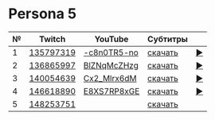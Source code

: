# Persona 5

| № | Twitch | YouTube | Субтитры | |
| --- | --- | --- | --- | --- |
| 1 | [135797319](https://www.twitch.tv/videos/135797319) | [-c8n0TR5-no](https://www.youtube.com/watch?v=-c8n0TR5-no) | [скачать](../chats/v135797319.ass) | [▶](../src/player.html?v=-c8n0TR5-no&s=135797319) |
| 2 | [136865997](https://www.twitch.tv/videos/136865997) | [BlZNqMcZHzg](https://www.youtube.com/watch?v=BlZNqMcZHzg) | [скачать](../chats/v136865997.ass) | [▶](../src/player.html?v=BlZNqMcZHzg&s=136865997) |
| 3 | [140054639](https://www.twitch.tv/videos/140054639) | [Cx2_Mlrx6dM](https://www.youtube.com/watch?v=Cx2_Mlrx6dM) | [скачать](../chats/v140054639.ass) | [▶](../src/player.html?v=Cx2_Mlrx6dM&s=140054639) |
| 4 | [146618890](https://www.twitch.tv/videos/146618890) | [E8XS7RP8xGE](https://www.youtube.com/watch?v=E8XS7RP8xGE) | [скачать](../chats/v146618890.ass) | [▶](../src/player.html?v=E8XS7RP8xGE&s=146618890) |
| 5 | [148253751](https://www.twitch.tv/videos/148253751) |   | [скачать](../chats/v148253751.ass) |   |
